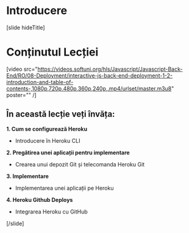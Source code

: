 # Introducere

[slide hideTitle]
# Conținutul Lecției

[video src="https://videos.softuni.org/hls/Javascript/Javascript-Back-End/RO/08-Deployment/interactive-js-back-end-deployment-1-2-introduction-and-table-of-contents-,1080p,720p,480p,360p,240p,.mp4/urlset/master.m3u8" poster="" /]

## În această lecție veți învăța:

**1. Cum se configurează Heroku**
- Introducere în Heroku CLI

**2. Pregătirea unei aplicații pentru implementare**
-  Crearea unui depozit Git și telecomanda Heroku Git

**3. Implementare**
- Implementarea unei aplicații pe Heroku

**4. Heroku Github Deploys**
- Integrarea Heroku cu GitHub

[/slide]
